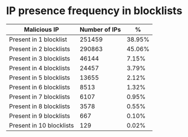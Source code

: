 # IP presence frequency in blocklists
| Malicious IP | Number of IPs | % |
|----|----|----|
| Present in 1 blocklist | 251459 | 38.95% |
| Present in 2 blocklists | 290863 | 45.06% |
| Present in 3 blocklists | 46144 | 7.15% |
| Present in 4 blocklists | 24457 | 3.79% |
| Present in 5 blocklists | 13655 | 2.12% |
| Present in 6 blocklists | 8513 | 1.32% |
| Present in 7 blocklists | 6107 | 0.95% |
| Present in 8 blocklists | 3578 | 0.55% |
| Present in 9 blocklists | 667 | 0.10% |
| Present in 10 blocklists | 129 | 0.02% |
